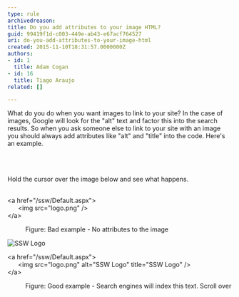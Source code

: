 ```yaml
---
type: rule
archivedreason: 
title: Do you add attributes to your image HTML?
guid: 99419f1d-c003-449e-ab43-e67acf764527
uri: do-you-add-attributes-to-your-image-html
created: 2015-11-10T18:31:57.0000000Z
authors:
- id: 1
  title: Adam Cogan
- id: 16
  title: Tiago Araujo
related: []

---
```



<p>What do you do when you want images to link to your site? In the case of images, Google will look for the &quot;alt&quot; text and factor this into the search results. So when you ask someone else to link to your site with an image you should always add attributes like &quot;alt&quot; and &quot;title&quot; into the code. Here's an example.&#160;</p>
<br><excerpt class='endintro'></excerpt><br>
<p>​<span style="line-height&#58;20.8px;">Hold the cursor over the image below and see what happens. </span></p><dl class="badImage"><dt>
      <img src="https&#58;//www.ssw.com.au/SSW/images/Raven/SSWLogo.png" data-pin-nopin="true" alt="" />
      <p class="ssw15-rteElement-CodeArea">&lt;a href=&quot;/ssw/Default.aspx&quot;&gt;<br>&#160; &#160; &#160; &lt;img src=&quot;logo.png&quot; /&gt;<br>&lt;/a&gt;</p></dt><dd>​Figure&#58; Bad example​ - No attributes to the image</dd></dl><dl class="goodImage"><dt>
      <img src="https&#58;//www.ssw.com.au/SSW/images/Raven/SSWLogo.png" data-pin-nopin="true" alt="SSW Logo" title="SSW Logo" />
      <p class="ssw15-rteElement-CodeArea">&lt;a href=&quot;/ssw/Default.aspx&quot;&gt;<br>&#160; &#160; &#160;&#160;&lt;img src=&quot;logo.png&quot; 
         <span class="ssw15-rteStyle-Highlight">alt=&quot;SSW Logo&quot;</span><span class="ssw15-rteStyle-Highlight">&#160;title=&quot;SSW Logo&quot;</span> /&gt;<br>&lt;/a&gt;</p></dt>
   <dd>​Figure&#58; Good example -&#160;Search engines will index this text. Scroll over</dd></dl>


